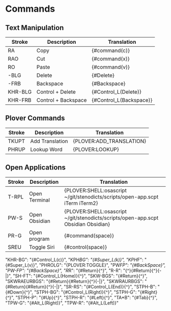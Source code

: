 # Commands

## Text Manipulation

| Stroke  | Description         | Translation             |
|---------|---------------------|-------------------------|
| RA      | Copy                | {#command(c)}           |
| RAO     | Cut                 | {#command(x)}           |
| RO      | Paste               | {#command(v)}           |
| -BLG    | Delete              | {#Delete}               |
| -FRB    | Backspace           | {#Backspace}            |
| KHR-BLG | Control + Delete    | {#Control_L(Delete)}    |
| KHR-FRB | Control + Backspace | {#Control_L(Backspace)} |

## Plover Commands

| Stroke | Description     | Translation              |
|--------|-----------------|--------------------------|
| TKUPT  | Add Translation | {PLOVER:ADD_TRANSLATION} |
| PHRUP  | Lookup Word     | {PLOVER:LOOKUP}          |


## Open Applications

| Stroke | Description   | Translation                                                                       |
|--------|---------------|-----------------------------------------------------------------------------------|
| T-RPL  | Open Terminal | {PLOVER:SHELL:osascript ~/git/stenodicts/scripts/open-app.scpt iTerm iTerm2}      |
| PW-S   | Open Obsidian | {PLOVER:SHELL:osascript ~/git/stenodicts/scripts/open-app.scpt Obsidian Obsidian} |
| PR-G   | Open program  | {#command(space)}                                                                 |
| SREU   | Toggle Siri   | {#control(space)}                                                                 |


"KHR-BG": "{#Control_L(c)}",
"KPH*BG": "{#Super_L(k)}",
"KPH*F": "{#Super_L(v)}",
"PHROLG": "{PLOVER:TOGGLE}",
"PW*FP": "{#BackSpace}",
"PW-FP": "{#BackSpace}",
"R*R": "{#Return}{^}",
"R-R": "{^}{#Return}{^}{-|}",
"SH-FT": "{#Control_L(Home)}{^}",
"SKW-BGS": "{#Return}{^}",
"SKWRAEURBGS": "{#Return}{#Return}{^}{-|}",
"SKWRAURBGS": "{#Return}{#Return}{^}{-|}",
"SR-RS": "{#Control_L(End)}{^}",
"STPH-B": "{#Down}{^}",
"STPH-BG": "{#Control_L(Right)}{^}",
"STPH-G": "{#Right}{^}",
"STPH-P": "{#Up}{^}",
"STPH-R": "{#Left}{^}",
"TA*B": "{#Tab}{^}",
"TPW-G": "{#Alt_L(Right)}",
"TPW-R": "{#Alt_L(Left)}"
